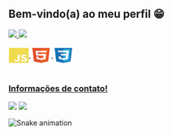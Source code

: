 ## Bem-vindo(a) ao meu perfil 😁

 <div>
   <a href="https://github.com/gbrtorress">
   <img height="180em" src="https://github-readme-stats.vercel.app/api?username=gbrtorress&show_icons=true&theme=tokyonight&include_all_commits=true&count_private=true"/>
   <img height="180em" src="https://github-readme-stats.vercel.app/api/top-langs/?username=gbrtorress&layout=compact&langs_count=6&theme=tokyonight"/>

</div>
<div style="display: inline_block"><br>
  <img align="center" alt="Js" height="30" width="40" src="https://raw.githubusercontent.com/devicons/devicon/master/icons/javascript/javascript-plain.svg">
  <img align="center" alt="HTML" height="30" width="40" src="https://raw.githubusercontent.com/devicons/devicon/master/icons/html5/html5-original.svg">
  <img align="center" alt="CSS" height="30" width="40" src="https://raw.githubusercontent.com/devicons/devicon/master/icons/css3/css3-original.svg">
</div>
 
 <br>
 
  ### Informações de contato!
 
<div>
  <a href = "mailto:gbrtorress@gmail.com" target="_blank" rel="external"><img src="https://img.shields.io/badge/-Gmail-%23333?style=for-the-badge&logo=gmail&logoColor=white" target="_blank" rel="external"></a>
  <a href="https://www.linkedin.com/in/gabriel-torres-8b9869182/" target="_blank" rel="external" ><img src="https://img.shields.io/badge/-LinkedIn-%230077B5?style=for-the-badge&logo=linkedin&logoColor=white" target="_blank" rel="external"></a>
 
  ![Snake animation](https://github.com/gbrtorress/gbrtorress/blob/output/github-contribution-grid-snake.svg)

</div>
